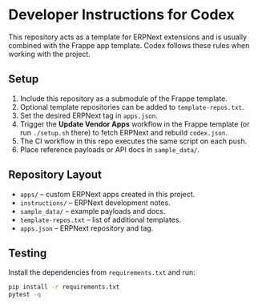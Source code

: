 # Developer Instructions for Codex

This repository acts as a template for ERPNext extensions and is usually combined with the Frappe app template. Codex follows these rules when working with the project.

## Setup

1. Include this repository as a submodule of the Frappe template.
2. Optional template repositories can be added to `template-repos.txt`.
3. Set the desired ERPNext tag in `apps.json`.
4. Trigger the **Update Vendor Apps** workflow in the Frappe template (or run `./setup.sh` there) to fetch ERPNext and rebuild `codex.json`.
5. The CI workflow in this repo executes the same script on each push.
6. Place reference payloads or API docs in `sample_data/`.

## Repository Layout

- `apps/` – custom ERPNext apps created in this project.
- `instructions/` – ERPNext development notes.
- `sample_data/` – example payloads and docs.
- `template-repos.txt` – list of additional templates.
- `apps.json` – ERPNext repository and tag.

## Testing

Install the dependencies from `requirements.txt` and run:

```bash
pip install -r requirements.txt
pytest -q
```
